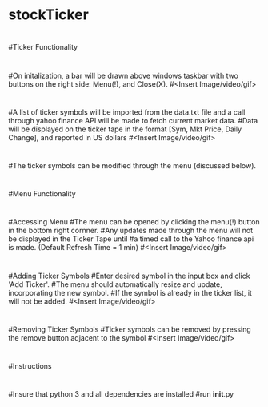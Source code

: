 # stockTicker
#
#Ticker Functionality
#
#On initalization, a bar will be drawn above windows taskbar with two buttons on the right side: Menu(!), and Close(X).
#<Insert Image/video/gif>
# 
#A list of ticker symbols will be imported from the data.txt file and a call through yahoo finance API will be made to fetch current market data.
#Data will be displayed on the ticker tape in the format [Sym, Mkt Price, Daily Change], and reported in US dollars
#<Insert Image/video/gif>
#
#The ticker symbols can be modified through the menu (discussed below).
#
#Menu Functionality
#
#Accessing Menu
#The menu can be opened by clicking the menu(!) button in the bottom right cornner.
#Any updates made through the menu will not be displayed in the Ticker Tape until
#a timed call to the Yahoo finance api is made. (Default Refresh Time = 1 min)
#<Insert Image/video/gif>
#
#Adding Ticker Symbols
#Enter desired symbol in the input box and click 'Add Ticker'.
#The menu should automatically resize and update, incorporating the new symbol.
#If the symbol is already in the ticker list, it will not be added.
#<Insert Image/video/gif>
#
#Removing Ticker Symbols
#Ticker symbols can be removed by pressing the remove button adjacent to the symbol 
#<Insert Image/video/gif>
#
#
#Instructions
#
#Insure that python 3 and all dependencies are installed
#run __init__.py

